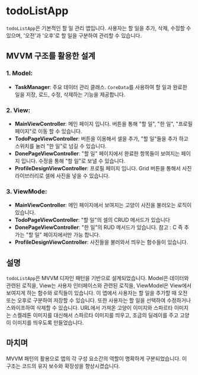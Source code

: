 # todoListApp

`todoListApp`은 기본적인 할 일 관리 앱입니다. 사용자는 할 일을 추가, 삭제, 수정할 수 있으며, '오전'과 '오후'로 할 일을 구분하여 관리할 수 있습니다.

## MVVM 구조를 활용한 설계

### 1. Model:
- **TaskManager**: 주요 데이터 관리 클래스. `CoreData`를 사용하여 할 일과 완료한 일을 저장, 로드, 수정, 삭제하는 기능을 제공합니다.

### 2. View:
- **MainViewController**: 메인 페이지 입니다. 버튼을 통해 "할 일", "한 일", "프로필 페이지"로 이동 할 수 있습니다.
- **TodoPageViewController**: 버튼을 이용해서 셀을 추가, "할 일"들을 추가 하고 스위치를 눌러 "한 일"로 넘길 수 있습니다.
- **DonePageViewController**: "할 일" 페이지에서 완료한 항목들이 보여지는 페이지 입니다. 수정을 통해 "할 일"로 보낼 수 있습니다.
- **ProfileDesignViewController**: 프로필 페이지 입니다. Grid 버튼을 통해서 사진 라이브러리로 셀에 사진을 넣을 수 있습니다. 

### 3. ViewMode:
- **MainViewController**: 메인 페이지에서 보여지는 고양이 사진을 불러오는 로직이 있습니다.
- **TodoPageViewController**: "할 일"의 셀의 CRUD 메서드가 있습니다
- **DonePageViewController**: "한 일"의 RUD 메서드가 있습니다. 참고 : C 즉 추가는 "할 일" 페이지에서만 가능 합니다. 
- **ProfileDesignViewController**: 사진들을 불러와서 띄우는 함수들이 있습니다.

## 설명
`todoListApp`은 MVVM 디자인 패턴을 기반으로 설계되었습니다. Model은 데이터와 관련된 로직을, View는 사용자 인터페이스와 관련된 로직을, ViewModel은 View에서 보여지게 하는 함수와 로직들이 있습니다. 이 앱에서 사용자는 할 일을 추가할 때 오전 또는 오후로 구분하여 저장할 수 있습니다. 또한 사용자는 할 일을 선택하여 수정하거나 스와이프하여 삭제할 수 있습니다. URL에서 가져온 고양이 이미지와 스파르타 이미지는 스켈레톤 이미지를 대신해서 스파르타 이미지를 띄우고, 조금의 딜레이를 주고 고양이 이미지를 띄우도록 만들었습니다.

## 마치며
MVVM 패턴의 활용으로 앱의 각 구성 요소간의 역할이 명확하게 구분되었습니다. 이 구조는 코드의 유지 보수와 확장성을 향상시켰습니다.
